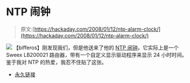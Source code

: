 # NTP 闹钟

> 原文:[https://hackaday.com/2008/01/12/ntp-alarm-clock/](https://hackaday.com/2008/01/12/ntp-alarm-clock/)

![](../Images/a6d603cdad4308de7e642626e1fb49a1.png)
【bifferos】刚发现我们，但是他送来了他的 [NTP 闹钟](http://www.biffer.talktalk.net/sweex/clock/)。它实际上是一个 Sweex LB200021 路由器，带有一个自定义显示驱动程序来显示 24 小时时间。鉴于我对 NTP 的热爱，我忍不住贴了这张。

*   [永久链接](http://www.biffer.talktalk.net/sweex/clock/)